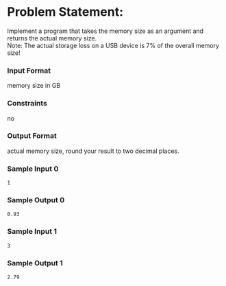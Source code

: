# Problem Statement:

Implement a program that takes the memory size as an argument and returns the actual memory size.<br>
Note: The actual storage loss on a USB device is 7% of the overall memory size!

### Input Format

memory size in GB

### Constraints

no

### Output Format

actual memory size, round your result to two decimal places.

### Sample Input 0
```
1
```
### Sample Output 0
```
0.93
```
### Sample Input 1
```
3
```
### Sample Output 1
```
2.79
```
